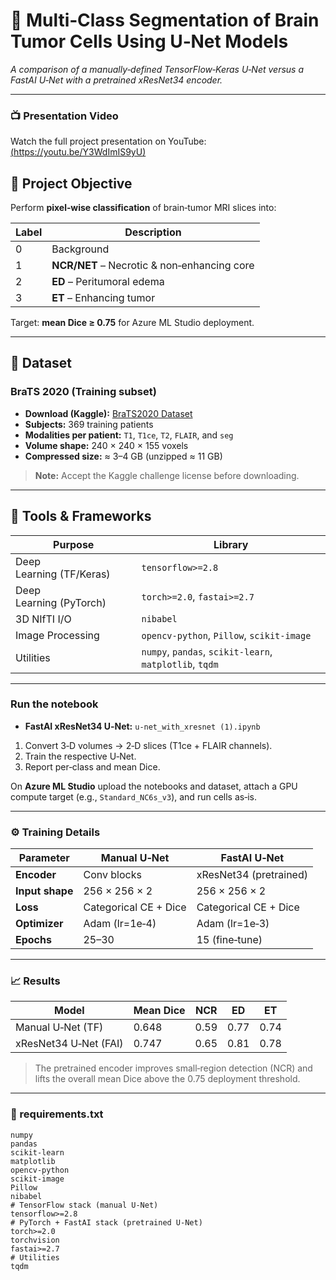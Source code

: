 # 🧠 Multi‑Class Segmentation of Brain Tumor Cells Using U‑Net Models
_A comparison of a manually‑defined TensorFlow‑Keras U‑Net versus a FastAI U‑Net with a pretrained xResNet34 encoder._

---
### 📺 Presentation Video
Watch the full project presentation on YouTube: [(https://youtu.be/Y3WdImIS9yU)](https://youtu.be/Y3WdImIS9yU)


## 🚀 Project Objective
Perform **pixel‑wise classification** of brain‑tumor MRI slices into:

| Label | Description                                     |
|-------|-------------------------------------------------|
| 0     | Background                                      |
| 1     | **NCR/NET** – Necrotic & non‑enhancing core     |
| 2     | **ED** – Peritumoral edema                      |
| 3     | **ET** – Enhancing tumor                        |

Target: **mean Dice ≥ 0.75** for Azure ML Studio deployment.

---

## 📂 Dataset

### BraTS 2020 (Training subset)
- **Download (Kaggle):** [BraTS2020 Dataset](https://www.kaggle.com/datasets/sanglequang/brats2020)
- **Subjects:** 369 training patients  
- **Modalities per patient:** `T1`, `T1ce`, `T2`, `FLAIR`, and `seg`  
- **Volume shape:** 240 × 240 × 155 voxels  
- **Compressed size:** ≈ 3–4 GB (unzipped ≈ 11 GB)

> **Note:** Accept the Kaggle challenge license before downloading.

---

## 🧪 Tools & Frameworks
| Purpose                 | Library                        |
|-------------------------|--------------------------------|
| Deep Learning (TF/Keras)| `tensorflow>=2.8`              |
| Deep Learning (PyTorch) | `torch>=2.0`, `fastai>=2.7`    |
| 3D NIfTI I/O            | `nibabel`                      |
| Image Processing        | `opencv-python`, `Pillow`, `scikit-image` |
| Utilities               | `numpy`, `pandas`, `scikit-learn`, `matplotlib`, `tqdm` |

---

### Run the notebook
- **FastAI xResNet34 U‑Net:** `u-net_with_xresnet (1).ipynb`


1. Convert 3‑D volumes → 2‑D slices (T1ce + FLAIR channels).
2. Train the respective U‑Net.
3. Report per‑class and mean Dice.

On **Azure ML Studio** upload the notebooks and dataset, attach a GPU compute target (e.g., `Standard_NC6s_v3`), and run cells as‑is.

---

### ⚙️ Training Details

| Parameter      | Manual U‑Net          | FastAI U‑Net               |
| -------------- | --------------------- | -------------------------- |
| **Encoder**    | Conv blocks           | xResNet34 (pretrained)     |
| **Input shape**| 256 × 256 × 2         | 256 × 256 × 2              |
| **Loss**       | Categorical CE + Dice | Categorical CE + Dice      |
| **Optimizer**  | Adam (lr=1e‑4)        | Adam (lr=1e‑3)             |
| **Epochs**     | 25–30                 | 15 (fine‑tune)             |

---

### 📈 Results

| Model                  | Mean Dice | NCR  | ED   | ET   |
| ---------------------- | --------- | ---- | ---- | ---- |
| Manual U‑Net (TF)      | 0.648     | 0.59 | 0.77 | 0.74 |
| xResNet34 U‑Net (FAI)  | 0.747     | 0.65 | 0.81 | 0.78 |

> The pretrained encoder improves small‑region detection (NCR) and lifts the overall mean Dice above the 0.75 deployment threshold.

---

### 💾 requirements.txt

```text
numpy
pandas
scikit-learn
matplotlib
opencv-python
scikit-image
Pillow
nibabel
# TensorFlow stack (manual U‑Net)
tensorflow>=2.8
# PyTorch + FastAI stack (pretrained U‑Net)
torch>=2.0
torchvision
fastai>=2.7
# Utilities
tqdm
